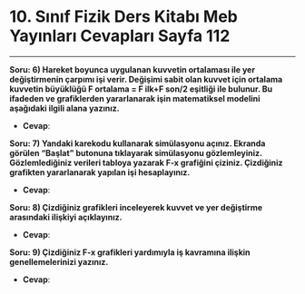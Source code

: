 # 10. Sınıf Fizik Ders Kitabı Meb Yayınları Cevapları Sayfa 112

---

**Soru: 6) Hareket boyunca uygulanan kuvvetin ortalaması ile yer değiştirmenin çarpımı işi verir. Değişimi sabit olan kuvvet için ortalama kuvvetin büyüklüğü F ortalama = F ilk+F son/2 eşitliği ile bulunur. Bu ifadeden ve grafiklerden yararlanarak işin matematiksel modelini aşağıdaki ilgili alana yazınız.**

-   **Cevap**:

**Soru: 7) Yandaki karekodu kullanarak simülasyonu açınız. Ekranda görülen “Başlat” butonuna tıklayarak simülasyonu gözlemleyiniz. Gözlemlediğiniz verileri tabloya yazarak F-x grafiğini çiziniz. Çizdiğiniz grafikten yararlanarak yapılan işi hesaplayınız.**

-   **Cevap**:

**Soru: 8) Çizdiğiniz grafikleri inceleyerek kuvvet ve yer değiştirme arasındaki ilişkiyi açıklayınız.**

-   **Cevap**:

**Soru: 9) Çizdiğiniz F-x grafikleri yardımıyla iş kavramına ilişkin genellemelerinizi yazınız.**

-   **Cevap**: